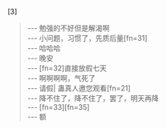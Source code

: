 
[3] 
>--- 勉强的不好但是解渴啊<br>
>--- 小问题，习惯了，先质后量[fn=31]<br>
>--- 哈哈哈<br>
>--- 晚安<br>
>--- [fn=32]直接放假七天<br>
>--- 啊啊啊啊，气死了<br>
>--- 请假|  蛊真人邀您观看[fn=21]<br>
>--- 降不住了，降不住了，罢了，明天再降<br>
>--- [fn=33][fn=35]<br>
>--- 额<br>
